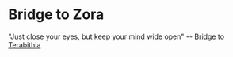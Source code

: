 # Bridge to Zora

"Just close your eyes, but keep your mind wide open" -- [Bridge to Terabithia](https://www.youtube.com/watch?v=T2TDSEG57hI)
